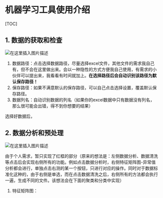 # 机器学习工具使用介绍

[TOC]

## 1. 数据的获取和检查

![在这里插入图片描述](https://img-blog.csdnimg.cn/20200511232903784.png)

1. 数据路径：点击选择数据路径，尽量选择excel文件，其他文件的需求我自己有，但不会在这里做出来。会以一种隐性的方式方便我自己使用，有需求的小伙伴可以提出来，我看看有时间就加上。**在选择路径后会自动识别该路径为默认保存路径！**
2. 保存路径：如果不满意默认的保存路径，可以自己点击选择设置，覆盖默认保存路径。
3. 数据列名：自动识别数据的列名（如果你的excel数据中只有数据没有列名，那么很可能会出错，得不到你想要的结果）

选择好数据后，

## 2. 数据分析和预处理

![在这里插入图片描述](https://img-blog.csdnimg.cn/20200511233619431.png?x-oss-process=image/watermark,type_ZmFuZ3poZW5naGVpdGk,shadow_10,text_aHR0cHM6Ly9ibG9nLmNzZG4ubmV0L3FxXzIxNTc5MDQ1,size_16,color_FFFFFF,t_70)

由于个人需求，暂只实现了红框的部分（原来的想法是：左侧数据分析、数据清洗等点击后会实现右侧所有的功能。例如点击数据分析时，右侧特征矩阵图-异常值分析都会进行，单独点击右测的某一个按钮，只进行对应的操作。同时对于数据标准化这种的，由于右侧是单选，而在点击数据清洗之后，右侧所有的方法都会执行一遍，生成不同的文件。该想法会在下面的聚类和分类中实现）

1. 特征矩阵图：

